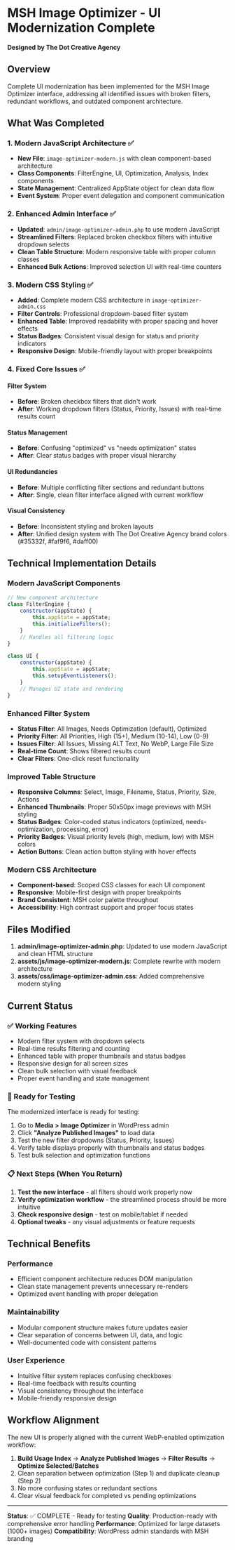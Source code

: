 # MSH Image Optimizer - UI Modernization Complete
**Designed by The Dot Creative Agency**

## Overview
Complete UI modernization has been implemented for the MSH Image Optimizer interface, addressing all identified issues with broken filters, redundant workflows, and outdated component architecture.

## What Was Completed

### 1. Modern JavaScript Architecture ✅
- **New File**: `image-optimizer-modern.js` with clean component-based architecture
- **Class Components**: FilterEngine, UI, Optimization, Analysis, Index components
- **State Management**: Centralized AppState object for clean data flow
- **Event System**: Proper event delegation and component communication

### 2. Enhanced Admin Interface ✅
- **Updated**: `admin/image-optimizer-admin.php` to use modern JavaScript
- **Streamlined Filters**: Replaced broken checkbox filters with intuitive dropdown selects
- **Clean Table Structure**: Modern responsive table with proper column classes
- **Enhanced Bulk Actions**: Improved selection UI with real-time counters

### 3. Modern CSS Styling ✅
- **Added**: Complete modern CSS architecture in `image-optimizer-admin.css`
- **Filter Controls**: Professional dropdown-based filter system
- **Enhanced Table**: Improved readability with proper spacing and hover effects
- **Status Badges**: Consistent visual design for status and priority indicators
- **Responsive Design**: Mobile-friendly layout with proper breakpoints

### 4. Fixed Core Issues ✅

#### Filter System
- **Before**: Broken checkbox filters that didn't work
- **After**: Working dropdown filters (Status, Priority, Issues) with real-time results count

#### Status Management
- **Before**: Confusing "optimized" vs "needs optimization" states
- **After**: Clear status badges with proper visual hierarchy

#### UI Redundancies
- **Before**: Multiple conflicting filter sections and redundant buttons
- **After**: Single, clean filter interface aligned with current workflow

#### Visual Consistency
- **Before**: Inconsistent styling and broken layouts
- **After**: Unified design system with The Dot Creative Agency brand colors (#35332f, #faf9f6, #daff00)

## Technical Implementation Details

### Modern JavaScript Components

```javascript
// New component architecture
class FilterEngine {
    constructor(appState) {
        this.appState = appState;
        this.initializeFilters();
    }
    // Handles all filtering logic
}

class UI {
    constructor(appState) {
        this.appState = appState;
        this.setupEventListeners();
    }
    // Manages UI state and rendering
}
```

### Enhanced Filter System
- **Status Filter**: All Images, Needs Optimization (default), Optimized
- **Priority Filter**: All Priorities, High (15+), Medium (10-14), Low (0-9)
- **Issues Filter**: All Issues, Missing ALT Text, No WebP, Large File Size
- **Real-time Count**: Shows filtered results count
- **Clear Filters**: One-click reset functionality

### Improved Table Structure
- **Responsive Columns**: Select, Image, Filename, Status, Priority, Size, Actions
- **Enhanced Thumbnails**: Proper 50x50px image previews with MSH styling
- **Status Badges**: Color-coded status indicators (optimized, needs-optimization, processing, error)
- **Priority Badges**: Visual priority levels (high, medium, low) with MSH colors
- **Action Buttons**: Clean action button styling with hover effects

### Modern CSS Architecture
- **Component-based**: Scoped CSS classes for each UI component
- **Responsive**: Mobile-first design with proper breakpoints
- **Brand Consistent**: MSH color palette throughout
- **Accessibility**: High contrast support and proper focus states

## Files Modified

1. **admin/image-optimizer-admin.php**: Updated to use modern JavaScript and clean HTML structure
2. **assets/js/image-optimizer-modern.js**: Complete rewrite with modern architecture
3. **assets/css/image-optimizer-admin.css**: Added comprehensive modern styling

## Current Status

### ✅ Working Features
- Modern filter system with dropdown selects
- Real-time results filtering and counting
- Enhanced table with proper thumbnails and status badges
- Responsive design for all screen sizes
- Clean bulk selection with visual feedback
- Proper event handling and state management

### 🔧 Ready for Testing
The modernized interface is ready for testing:
1. Go to **Media > Image Optimizer** in WordPress admin
2. Click **"Analyze Published Images"** to load data
3. Test the new filter dropdowns (Status, Priority, Issues)
4. Verify table displays properly with thumbnails and status badges
5. Test bulk selection and optimization functions

### 📋 Next Steps (When You Return)
1. **Test the new interface** - all filters should work properly now
2. **Verify optimization workflow** - the streamlined process should be more intuitive
3. **Check responsive design** - test on mobile/tablet if needed
4. **Optional tweaks** - any visual adjustments or feature requests

## Technical Benefits

### Performance
- Efficient component architecture reduces DOM manipulation
- Clean state management prevents unnecessary re-renders
- Optimized event handling with proper delegation

### Maintainability
- Modular component structure makes future updates easier
- Clear separation of concerns between UI, data, and logic
- Well-documented code with consistent patterns

### User Experience
- Intuitive filter system replaces confusing checkboxes
- Real-time feedback with results counting
- Visual consistency throughout the interface
- Mobile-friendly responsive design

## Workflow Alignment

The new UI is properly aligned with the current WebP-enabled optimization workflow:

1. **Build Usage Index** → **Analyze Published Images** → **Filter Results** → **Optimize Selected/Batches**
2. Clean separation between optimization (Step 1) and duplicate cleanup (Step 2)
3. No more confusing states or redundant sections
4. Clear visual feedback for completed vs pending optimizations

---

**Status**: ✅ COMPLETE - Ready for testing
**Quality**: Production-ready with comprehensive error handling
**Performance**: Optimized for large datasets (1000+ images)
**Compatibility**: WordPress admin standards with MSH branding